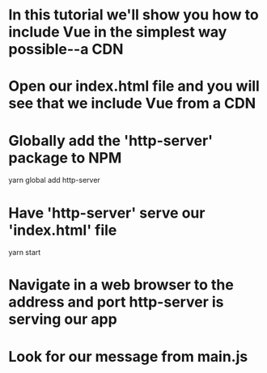 # In this tutorial we'll show you how to include Vue in the simplest way possible--a CDN

# Open our index.html file and you will see that we include Vue from a CDN

# Globally add the 'http-server' package to NPM
yarn global add http-server

# Have 'http-server' serve our 'index.html' file
yarn start

# Navigate in a web browser to the address and port http-server is serving our app
 
# Look for our message from main.js